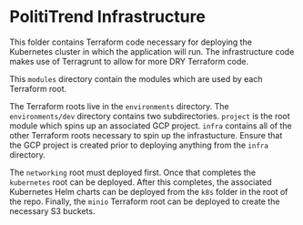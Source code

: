 # PolitiTrend Infrastructure

This folder contains Terraform code necessary for deploying the Kubernetes cluster
in which the application will run. The infrastructure code makes use of Terragrunt to allow for more
DRY Terraform code.

This `modules` directory contain the modules which are used by each Terraform root.

The Terraform roots live in the `environments` directory. The `environments/dev` directory contains two 
subdirectories. `project` is the root module which spins up an associated GCP project. `infra` contains all of the
other Terraform roots necessary to spin up the infrastucture. Ensure that the GCP project is created prior
to deploying anything from the `infra` directory.

The `networking` root must deployed first. Once that completes the `kubernetes` root can be deployed.
After this completes, the associated Kubernetes Helm charts can be deployed from the `k8s` folder in the
root of the repo. Finally, the `minio` Terraform root can be deployed to create the necessary S3 buckets.

